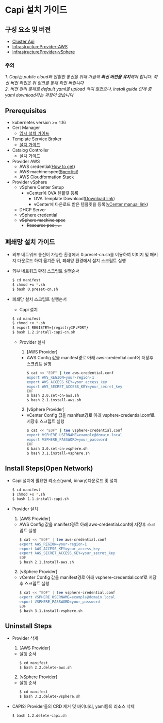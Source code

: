 
# Capi 설치 가이드

## 구성 요소 및 버전
* [Cluster Api](https://github.com/kubernetes-sigs/cluster-api/releases/latest)
* [InfrastructureProvider-AWS](https://github.com/kubernetes-sigs/cluster-api-provider-aws/releases/latest)
* [InfrastructureProvider-vSphere](https://github.com/kubernetes-sigs/cluster-api-provider-vsphere/releases/latest)

 ### **주의**
 _1. Capi는 public cloud와 원활한 통신을 위해 가급적 **최신 버전을 유지**해야 합니다. 최신 버전 확인은 위 링크를 통해 확인 바랍니다_
 <br>_2. 버전 관리 문제로 default yaml을 upload 하지 않았으나, install guide 단계 중 yaml download하는 과정이 있습니다_ 

## Prerequisites
* kubernetes version >= 1.16
* Cert Manager
    * [임시 설치 가이드](https://github.com/tmax-cloud/install-cert-manager-temp)
* Template Service Broker
    * [설치 가이드](https://github.com/tmax-cloud/template-service-broker)
* Catalog Controller
    * [설치 가이드](https://github.com/tmax-cloud/install-catalog)
* Provider AWS
    * AWS credential([How to get](https://docs.aws.amazon.com/IAM/latest/UserGuide/id_credentials_access-keys.html))
    * ~~AWS machine spec([Spec list](https://aws.amazon.com/ec2/instance-types/?nc1=h_ls))~~
    * AWS Cloudformation Stack
* Provider vSphere
    * vSphere Center Setup
        * vCenter에 OVA 템플릿 등록
            * OVA Template Download([Download link](https://storage.googleapis.com/capv-images/release/v1.17.3/ubuntu-1804-kube-v1.17.3.ova))
            * vCenter에 다운로드 받은 템플릿을 등록([vCenter manual link](https://docs.vmware.com/kr/VMware-vSphere/7.0/com.vmware.vsphere.vm_admin.doc/GUID-AFEDC48B-C96F-4088-9C1F-4F0A30E965DE.html))
    * DHCP Server
    * vSphere credential
    * ~~vSphere machine spec~~
        * ~~Resource pool, ...~~

## 폐쇄망 설치 가이드
* 외부 네트워크 통신이 가능한 환경에서 0.preset-cn.sh를 이용하여 이미지 및 패키지 다운로드 하여 옮겨준 뒤, 폐쇄망 환경에서 설치 스크립트 실행
* 외부 네트워크 환경 스크립트 실행순서
    ```bash
    $ cd manifest
    $ chmod +x *.sh
    $ bash 0.preset-cn.sh
    ```

* 폐쇄망 설치 스크립트 실행순서
    * Capi 설치
    ```bash
    $ cd manifest
    $ chmod +x *.sh
    $ export REGISTRY={registryIP:PORT}
    $ bash 1.2.install-capi-cn.sh
    ```
    
    * Provider 설치
        1. [AWS Provider]
        * AWS Config 값을 manifest경로 아래 aws-credential.conf에 저장후 스크립트 실행
            ```bash
            $ cat << "EOF" | tee aws-credential.conf
            export AWS_REGION=your-region-1
            export AWS_ACCESS_KEY=your_access_key
            export AWS_SECRET_ACCESS_KEY=your_secret_key
            EOF
            $ bash 2.0.set-cn-aws.sh
            $ bash 2.1.install-aws.sh
            ```

        2. [vSphere Provider]
        * vCenter Config 값을 manifest경로 아래 vsphere-credential.conf로 저장후 스크립트 실행
            ```bash
            $ cat << "EOF" | tee vsphere-credential.conf
            export VSPHERE_USERNAME=example@domain.local
            export VSPHERE_PASSWORD=your_password
            EOF
            $ bash 3.0.set-cn-vsphere.sh
            $ bash 3.1.install-vsphere.sh
            ```
## Install Steps(Open Network)
* Capi 설치에 필요한 리소스(yaml, binary)다운로드 및 설치
    ```bash
    $ cd manifest
    $ chmod +x *.sh
    $ bash 1.1.install-capi.sh
    ```

* Provider 설치
    1. [AWS Provider]
    * AWS Config 값을 manifest경로 아래 aws-credential.conf에 저장후 스크립트 실행
        ```bash
        $ cat << "EOF" | tee aws-credential.conf
        export AWS_REGION=your-region-1
        export AWS_ACCESS_KEY=your_access_key
        export AWS_SECRET_ACCESS_KEY=your_secret_key
        EOF
        $ bash 2.1.install-aws.sh

    2. [vSphere Provider]
    * vCenter Config 값을 manifest경로 아래 vsphere-credential.conf로 저장후 스크립트 실행
        ```bash
        $ cat << "EOF" | tee vsphere-credential.conf
        export VSPHERE_USERNAME=example@domain.local
        export VSPHERE_PASSWORD=your_password
        EOF
        $ bash 3.1.install-vsphere.sh
        ```
## Uninstall Steps
* Provider 삭제
    1. [AWS Provider]
    * 실행 순서
        ```bash
        $ cd manifest
        $ bash 2.2.delete-aws.sh
        ```

    2. [vSphere Provider]
    * 실행 순서
        ```bash
        $ cd manifest
        $ bash 3.2.delete-vsphere.sh
        ```

* CAPI와 Provider들의 CRD 제거 및 바이너리, yaml등의 리소스 삭제
    ```bash
    $ bash 1.2.delete-capi.sh
    ```